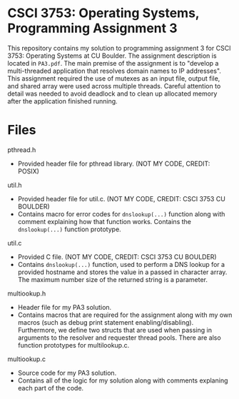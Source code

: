 # CSCI 3753: Operating Systems, Programming Assignment 3

This repository contains my solution to programming assignment 3 for CSCI 3753: Operating Systems at CU Boulder. The assignment description is located in `PA3.pdf`. The main premise of the assignment is to "develop a multi-threaded application that resolves domain names to IP addresses". This assignment required the use of mutexes as an input file, output file, and shared array were used across multiple threads. Careful attention to detail was needed to avoid deadlock and to clean up allocated memory after the application finished running.

# Files

pthread.h
 - Provided header file for pthread library. (NOT MY CODE, CREDIT: POSIX)

util.h
 - Provided header file for util.c. (NOT MY CODE, CREDIT: CSCI 3753 CU BOULDER)
 - Contains macro for error codes for `dnslookup(...)` function along with comment explaining how that function works. Contains the `dnslookup(...)` function prototype.

util.c
 - Provided C file. (NOT MY CODE, CREDIT: CSCI 3753 CU BOULDER)
 - Contains `dnslookup(...)` function, used to perform a DNS lookup for a provided hostname and stores the value in a passed in character array. The maximum number size of the returned string is a parameter.

multiookup.h
 - Header file for my PA3 solution.
 - Contains macros that are required for the assignment along with my own macros (such as debug print statement enabling/disabling). Furthermore, we define two structs that are used when passing in arguments to the resolver and requester thread pools. There are also function prototypes for multilookup.c.

multiookup.c
 - Source code for my PA3 solution.
 - Contains all of the logic for my solution along with comments explaning each part of the code.
